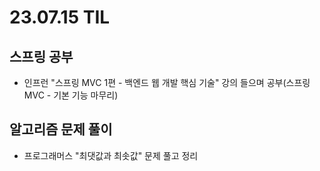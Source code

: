# 23.07.15 TIL

## 스프링 공부

- 인프런 "스프링 MVC 1편 - 백엔드 웹 개발 핵심 기술" 강의 들으며 공부(스프링 MVC - 기본 기능 마무리)

## 알고리즘 문제 풀이

- 프로그래머스 "최댓값과 최솟값" 문제 풀고 정리
